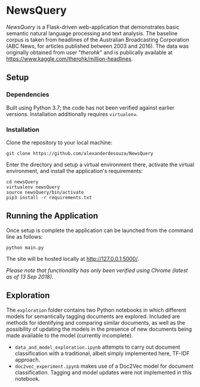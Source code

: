 # NewsQuery
_NewsQuery_ is a Flask-driven web-application that demonstrates basic semantic natural language processing and text
analysis. The baseline corpus is taken from headlines of the Australian Broadcasting Corporation (ABC News, for articles published between 2003 and 2016). The data was originally obtained from user "_therohk_" and is publically available at
https://www.kaggle.com/therohk/million-headlines.

## Setup
### Dependencies
Built using Python 3.7; the code has not been verified against earlier versions. Installation additionally requires
`virtualenv`.
### Installation
Clone the repository to your local machine:
```
git clone https://github.com/alexanderdesouza/NewsQuery
```
Enter the directory and setup a virtual environment there, activate the virtual environment, and install the
application's requirements:
```
cd newsQuery
virtualenv newsQuery
source newsQuery/bin/activate
pip3 install -r requirements.txt
```

## Running the Application
Once setup is complete the application can be launched from the command line as follows:
```
python main.py
```
The site will be hosted locally at http://127.0.0.1:5000/.

_Please note that functionality has only been verified using Chrome (latest as of 13 Sep 2018)._

## Exploration
The `exploration` folder contains two Python notebooks in which different models for semantically tagging documents are explored. Included are methods for identifying and comparing similar documents, as well as the possibility of updating the models in the presence of new documents being made available to the model (currently incomplete).

* `data_and_model_exploration.ipynb` attempts to carry out document classification with a traditional, albeit simply implemented here, TF-IDF approach.
* `doc2vec_experiment.ipynb` makes use of a Doc2Vec model for document classification. Tagging and model updates were
not implemented in this notebook.
